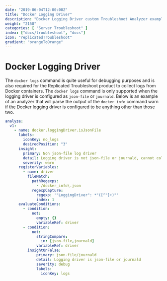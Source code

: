 ```yaml
---
date: "2019-06-04T12:00:00Z"
title: "Docker Logging Driver"
description: "Docker Logging Driver custom Troubleshoot Analyzer example"
weight: "2158"
categories: [ "Server Troubleshoot" ]
index: ["docs/troubleshoot", "docs"]
icon: "replicatedTroubleshoot"
gradient: "orangeToOrange"
---
```


# Docker Logging Driver

The `docker logs` command is quite useful for debugging purposes and is also required for the Replicated Troubleshoot product to collect logs from Docker containers. The `docker logs` command is only supported when the logging driver is configured as `json-file` or `journald`. Below is an example of an analyzer that will parse the output of the `docker info` command warn if the Docker logging driver is configured to be anything other than those two.

```yaml
analyze:
  v1:
    - name: docker.loggingDriver.isJsonFile
      labels:
        iconKey: no_logs
        desiredPosition: "3"
      insight:
        primary: Non json-file log driver
        detail: Logging driver is not json-file or journald, cannot collect container logs
        severity: warn
      registerVariables:
        - name: driver
          fileMatch:
            pathRegexps:
              - /docker_info\.json
            regexpCapture:
              regexp: '"LoggingDriver": *"([^"]+)"'
              index: 1
      evaluateConditions:
        - condition:
            not:
              empty: {}
              variableRef: driver
        - condition:
            not:
              stringCompare:
                in: [json-file,journald]
              variableRef: driver
          insightOnFalse:
              primary: json-file/journald
              detail: Logging driver is json-file or journald
              severity: debug
              labels:
                iconKey: logs
```
